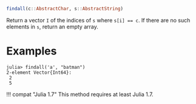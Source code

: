 ```julia
findall(c::AbstractChar, s::AbstractString)
```

Return a vector `I` of the indices of `s` where `s[i] == c`. If there are no such elements in `s`, return an empty array.

# Examples

```jldoctest
julia> findall('a', "batman")
2-element Vector{Int64}:
 2
 5
```

!!! compat "Julia 1.7"
    This method requires at least Julia 1.7.

